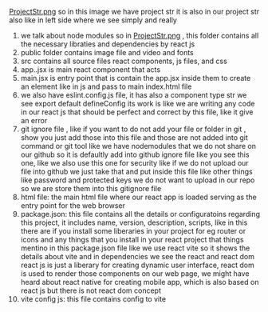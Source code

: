 [ProjectStr.png](ProjectStr.png)
so in this image we have project str 
it is also in our project str also like in left side where we see simply and really

1. we talk about node modules so in [ProjectStr.png](ProjectStr.png) , this folder contains all the necessary libraties and dependencies by react js
2. public folder contains image file and video and fonts
3. src contains all source files react components, js files, and css 
4. app..jsx is main react component that acts
5. main.jsx is entry point that is contain the app.jsx inside them to create an element like in js and pass to main index.html file
6. we also have eslint.config.js file, it has also a component type str we see export default defineConfig
its work is like we are writing any code in our react js that should be perfect and correct by this file, like it give an error 
7. git ignore file , like if you want to do not add your file or folder in git , show you just add those into this file and those are not added into git command or git tool like we have nodemodules that we do not share on our github so it is defaultly add into github ignore file like you see this one, like we also use this one for security like if we do not upload our file into github we just take that and put inside this file like other things like password and protected keys we do not want to upload in our repo so we are store them into this gitignore file
8. html file: the main html file where our react app is loaded serving as the entry point for the web browser
9. package.json: this file contains all the details or configuratoins regarding this project, it includes name, version, description, scripts, like in this there are if you install some liberaries in your project for eg router or icons and any things that you install in your react project that things mentino in this package.json file like we use react vite so it shows the details about vite and in dependencies we see the react and react dom react js is just a liberary for creating dynamic user interface, react dom is used to render those components on our web page, we might have heard about react native for creating mobile app, which is also based on react js but there is not react dom concept 
10. vite config js: this file contains config to vite